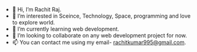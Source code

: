 - 👋 Hi, I’m Rachit Raj.
- 👀 I’m interested in Sceince, Technology, Space, programming and love to explore world.
- 🌱 I’m currently learning web development.
- 💞️ I’m looking to collaborate on any web development project for now.
- 📫 You can contact me using my email- rachitkumar995@gmail.com.

<!---
Rachit420/Rachit420 is a ✨ special ✨ repository because its `README.md` (this file) appears on your GitHub profile.
You can click the Preview link to take a look at your changes.
--->
